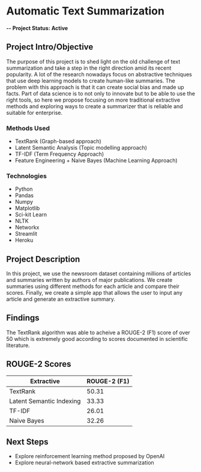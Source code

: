 # Automatic Text Summarization


#### -- Project Status: Active

## Project Intro/Objective

The purpose of this project is to shed light on the old challenge of text summarization and take a step in the right direction amid its recent popularity. A lot of the research nowadays focus on abstractive techniques that use deep learning models to create human-like summaries. The problem with this approach is that it can create social bias and made up facts. Part of data science is to not only to innovate but to be able to use the right tools, so here we propose focusing on more traditional extractive methods and exploring ways to create a summarizer that is reliable and suitable for enterprise. 

### Methods Used
* TextRank (Graph-based approach)
* Latent Semantic Analysis (Topic modelling approach)
* TF-IDF (Term Frequency Approach)
* Feature Engineering + Naive Bayes (Machine Learning Approach)

### Technologies
* Python
* Pandas
* Numpy
* Matplotlib
* Sci-kit Learn
* NLTK
* Networkx
* Streamlit
* Heroku

## Project Description

In this project, we use the newsroom dataset containing millions of articles and summaries written by authors of major publications. We create summaries using different methods for each article and compare their scores. Finally, we create a simple app that allows the user to input any article and generate an extractive summary. 

## Findings

The TextRank algorithm was able to acheive a ROUGE-2 (F1) score of over 50 which is extremely good according to scores documented in scientific literature. 



## ROUGE-2 Scores
| Extractive                       | ROUGE-2 (F1)   |
|----------------------------------|----------------|
| TextRank                         | 50.31    |
| Latent Semantic Indexing         | 33.33          |
| TF-IDF                           | 26.01          |
| Naive Bayes                      | 32.26          |



## Next Steps

* Explore reinforcement learning method proposed by OpenAI
* Explore neural-network based extractive summarization

